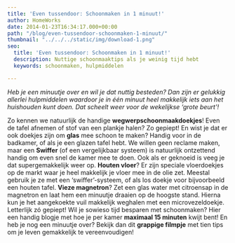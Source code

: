 ```yaml
---
title: 'Even tussendoor: Schoonmaken in 1 minuut!'
author: HomeWorks
date: 2014-01-23T16:34:17.000+00:00
path: "/blog/even-tussendoor-schoonmaken-1-minuut/"
thumbnail: "../../../static/img/download-1.png"
seo:
  title: 'Even tussendoor: Schoonmaken in 1 minuut!'
  description: Nuttige schoonmaaktips als je weinig tijd hebt
  keywords: schoonmaken, hulpmiddelen

---
```

_Heb je een minuutje over en wil je dat nuttig besteden? Dan zijn er gelukkig allerlei hulpmiddelen waardoor je in één minuut heel makkelijk iets aan het huishouden kunt doen. Dat scheelt weer voor de wekelijkse ‘grote beurt’!_

Zo kennen we natuurlijk de handige **wegwerpschoonmaakdoekjes**! Even de tafel afnemen of stof van een plankje halen? Zo gepiept! En wist je dat er ook doekjes zijn om **glas** mee schoon te maken? Handig voor in de badkamer, of als je een glazen tafel hebt. We willen geen reclame maken, maar een **Swiffer** (of een vergelijkbaar systeem) is natuurlijk ontzettend handig om even snel de kamer mee te doen. Ook als er geknoeid is veeg je dat supergemakkelijk weer op. **Houten vloer**? Er zijn speciale vloerdoekjes op de markt waar je heel makkelijk je vloer mee in de olie zet. Meestal gebruik je ze met een ‘swiffer’-systeem, of als los doekje voor bijvoorbeeld een houten tafel. **Vieze magnetron**? Zet een glas water met citroensap in de magnetron en laat hem een minuutje draaien op de hoogste stand. Hierna kun je het aangekoekte vuil makkelijk weghalen met een microvezeldoekje. Letterlijk zó gepiept! Wil je sowieso tijd besparen met schoonmaken? Hier een handig blogje met hoe je per kamer **maximaal 15 minuten** kwijt bent! En heb je nog een minuutje over? Bekijk dan dit **grappige filmpje** met tien tips om je leven gemakkelijk te vereenvoudigen!